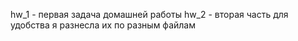 hw_1 - первая задача домашней работы
hw_2 - вторая часть
для удобства я разнесла их по разным файлам
